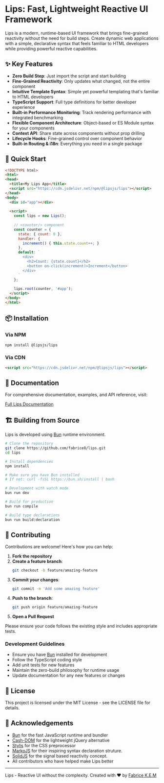 # Lips: Fast, Lightweight Reactive UI Framework

Lips is a modern, runtime-based UI framework that brings fine-grained reactivity without the need for build steps. Create dynamic web applications with a simple, declarative syntax that feels familiar to HTML developers while providing powerful reactive capabilities.

## ✨ Key Features

- **Zero Build Step**: Just import the script and start building
- **Fine-Grained Reactivity**: Only updates what changed, not the entire component
- **Intuitive Template Syntax**: Simple yet powerful templating that's familiar to HTML developers
- **TypeScript Support**: Full type definitions for better developer experience
- **Built-in Performance Monitoring**: Track rendering performance with integrated benchmarking
- **Flexible Component Architecture**: Object-based or ES Module syntax for your components
- **Context API**: Share state across components without prop drilling
- **Lifecycle Hooks**: Fine-grained control over component behavior
- **Built-in Routing & i18n**: Everything you need in a single package

## 🚀 Quick Start

```html
<!DOCTYPE html>
<html>
<head>
  <title>My Lips App</title>
  <script src="https://cdn.jsdelivr.net/npm/@lipsjs/lips"></script>
</head>
<body>
  <div id="app"></div>
  
  <script>
    const lips = new Lips();
    
    // <counter/> component
    const counter = {
      state: { count: 0 },
      handler: {
        increment() { this.state.count++; }
      },
      default: `
        <div>
          <h2>Count: {state.count}</h2>
          <button on-click(increment)>Increment</button>
        </div>
      `
    };
    
    lips.root(counter, '#app');
  </script>
</body>
</html>
```

## 📦 Installation

### Via NPM

```bash
npm install @lipsjs/lips
```

### Via CDN

```html
<script src="https://cdn.jsdelivr.net/npm/@lipsjs/lips"></script>
```

## 📖 Documentation

For comprehensive documentation, examples, and API reference, visit:

[Full Lips Documentation](https://github.com/fabrice8/lips/blob/master/docs/index.md)

## 🏗️ Building from Source

Lips is developed using [Bun](https://bun.sh) runtime environment.

```bash
# Clone the repository
git clone https://github.com/fabrice8/lips.git
cd lips

# Install dependencies
npm install

# Make sure you have Bun installed
# If not: curl -fsSL https://bun.sh/install | bash

# Development with watch mode
bun run dev

# Build for production
bun run compile

# Build type declarations
bun run build:declaration
```

## 🤝 Contributing

Contributions are welcome! Here's how you can help:

1. **Fork the repository**
2. **Create a feature branch**:
   ```bash
   git checkout -b feature/amazing-feature
   ```
3. **Commit your changes**:
   ```bash
   git commit -m 'Add some amazing feature'
   ```
4. **Push to the branch**:
   ```bash
   git push origin feature/amazing-feature
   ```
5. **Open a Pull Request**

Please ensure your code follows the existing style and includes appropriate tests.

### Development Guidelines

- Ensure you have [Bun](https://bun.sh) installed for development
- Follow the TypeScript coding style
- Add unit tests for new features
- Maintain the zero-build philosophy for runtime usage
- Update documentation for any new features or changes

## 📄 License

This project is licensed under the MIT License - see the LICENSE file for details.

## 🙏 Acknowledgements

- [Bun](https://bun.sh) for the fast JavaScript runtime and bundler
- [Cash-DOM](https://github.com/fabiospampinato/cash) for the lightweight jQuery alternative
- [Stylis](https://github.com/thysultan/stylis) for the CSS preprocessor
- [MarkoJS](https://github.com/marko-js/marko) for their inspiring syntax declaration struture.
- [SolidJS](https://github.com/solidjs/solid) for the signal based reactivity concept.
- All contributors who have helped make Lips better

---

Lips - Reactive UI without the complexity. Created with ❤️ by [Fabrice K.E.M](https://github.com/fabrice8)